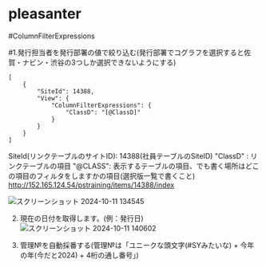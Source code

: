 # pleasanter

#ColumnFilterExpressions

#1.発行担当者を発行部署の値で絞り込む(発行部署でコグラフを選択すると佐賀・ナビン・渋谷の3つしか選択できないようにする)
```
[
    {
        "SiteId": 14388,
        "View": {
            "ColumnFilterExpressions": {
                "ClassD": "[@ClassD]"
            }
        }
    }
]
```
SiteId(リンクテーブルのサイトID): 14388(社員テーブルのSiteID)
"ClassD" : リンクテーブルの項目
"@CLASS": 表示するテーブルの項目、でも書く場所はどこの項目のフィルタをしますかの項目(選択版一覧で書くこと)
http://152.165.124.54/pstraining/items/14388/index

![スクリーンショット 2024-10-11 134545](https://github.com/user-attachments/assets/6542be4d-d645-407d-8de0-fcb6c579da04)

2. 現在の日付を取得します。(例：発行日)
![スクリーンショット 2024-10-11 140602](https://github.com/user-attachments/assets/752ca653-94c7-41b4-a8e0-500b4c857e96)



3. 管理№を自動採番する(管理№は「ユニークな頭文字(#SYみたいな) + 今年の年(今だと2024) + 4桁の通し番号」)
